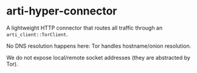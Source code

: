 # arti-hyper-connector

A lightweight HTTP connector that routes all traffic through an
`arti_client::TorClient`.

No DNS resolution happens here: Tor handles hostname/onion resolution.

We do not expose local/remote socket addresses (they are abstracted by Tor).
